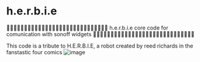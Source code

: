 # h.e.r.b.i.e
🤖🤖🤖🤖🤖🤖🤖🤖🤖🤖🤖🤖🤖🤖🤖🤖🤖🤖🤖🤖🤖🤖🤖🤖🤖🤖🤖🤖🤖
h.e.r.b.i.e core code for comunication with sonoff widgets
🤖🤖🤖🤖🤖🤖🤖🤖🤖🤖🤖🤖🤖🤖🤖🤖🤖🤖🤖🤖🤖🤖🤖🤖🤖🤖🤖🤖🤖


This code is a tribute to H.E.R.B.I.E, a robot created by reed richards in the fanstastic four comics
![image](https://user-images.githubusercontent.com/39864254/125106348-e9bb4a00-e0b5-11eb-9729-6192cd127220.png)
